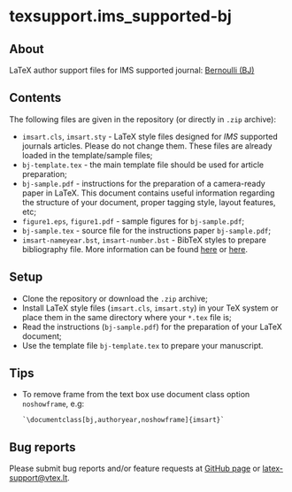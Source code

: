 # texsupport.ims_supported-bj

## About

LaTeX author support files for IMS supported journal: 
[Bernoulli (BJ)](http://www.bernoulli-society.org/index.php/publications/bernoulli-journal/bernoulli-journal)

## Contents

The following files are given in the repository (or directly in `.zip` archive):

-   `imsart.cls`, `imsart.sty` - LaTeX style files designed for *IMS* supported journals articles. 
    Please do not change them. These files are already loaded in the template/sample files; 
-   `bj-template.tex` - the main template file should be used for article preparation;
-   `bj-sample.pdf` - instructions for the preparation of a
    camera-ready paper in LaTeX. This document contains useful information regarding the structure 
    of your document, proper tagging style, layout features, etc;
-   `figure1.eps`, `figure1.pdf` - sample figures for `bj-sample.pdf`;
-   `bj-sample.tex` - source file for the instructions paper `bj-sample.pdf`;
-   `imsart-nameyear.bst`, `imsart-number.bst` - BibTeX styles to prepare bibliography file.
    More information can be found [here](http://www.bibtex.org/Using/) 
    or [here](https://www.latex-tutorial.com/tutorials/bibtex/).

## Setup

-   Clone the repository or download the `.zip` archive;
-   Install LaTeX style files (`imsart.cls`, `imsart.sty`) in your TeX system or 
    place them in the same directory where your `*.tex` file is;
-   Read the instructions (`bj-sample.pdf`) for the preparation of your LaTeX document;
-   Use the template file `bj-template.tex` to prepare your manuscript.

## Tips

-   To remove frame from the text box use document class option `noshowframe`, e.g:

        `\documentclass[bj,authoryear,noshowframe]{imsart}`

## Bug reports

Please submit bug reports and/or feature requests
at [GitHub page](https://github.com/vtex-soft/texsupport.ims_supported-bj/issues) or 
[latex-support@vtex.lt](mailto:latex-support@vtex.lt).

